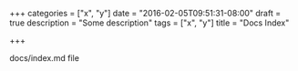 +++
categories = ["x", "y"]
date = "2016-02-05T09:51:31-08:00"
draft = true
description = "Some description"
tags = ["x", "y"]
title = "Docs Index"


+++

docs/index.md file

